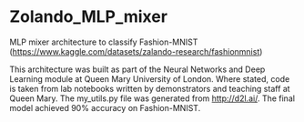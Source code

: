 # Zolando_MLP_mixer
MLP mixer architecture to classify Fashion-MNIST (https://www.kaggle.com/datasets/zalando-research/fashionmnist)

This architecture was built as part of the Neural Networks and Deep Learning module at Queen Mary University of London. Where stated, code is taken from lab notebooks written by demonstrators and teaching staff at Queen Mary. The my_utils.py file was generated from http://d2l.ai/. The final model achieved 90% accuracy on Fashion-MNIST.
